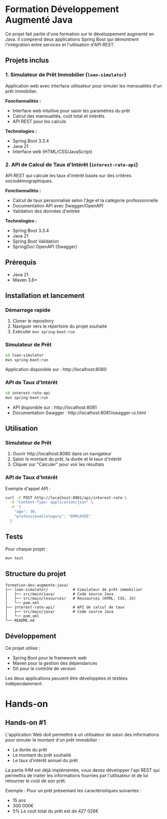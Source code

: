 # Formation Développement Augmenté Java

Ce projet fait partie d'une formation sur le développement augmenté en Java. Il comprend deux applications Spring Boot qui démontrent l'intégration entre services et l'utilisation d'API REST.

## Projets inclus

### 1. Simulateur de Prêt Immobilier (`loan-simulator`)
Application web avec interface utilisateur pour simuler les mensualités d'un prêt immobilier.

**Fonctionnalités :**
- Interface web intuitive pour saisir les paramètres du prêt
- Calcul des mensualités, coût total et intérêts
- API REST pour les calculs

**Technologies :**
- Spring Boot 3.3.4
- Java 21
- Interface web (HTML/CSS/JavaScript)

### 2. API de Calcul de Taux d'Intérêt (`interest-rate-api`)
API REST qui calcule les taux d'intérêt basés sur des critères sociodémographiques.

**Fonctionnalités :**
- Calcul de taux personnalisé selon l'âge et la catégorie professionnelle
- Documentation API avec Swagger/OpenAPI
- Validation des données d'entrée

**Technologies :**
- Spring Boot 3.3.4
- Java 21
- Spring Boot Validation
- SpringDoc OpenAPI (Swagger)

## Prérequis

- Java 21
- Maven 3.6+

## Installation et lancement

### Démarrage rapide
1. Cloner le repository
2. Naviguer vers le répertoire du projet souhaité
3. Exécuter `mvn spring-boot:run`

### Simulateur de Prêt
```bash
cd loan-simulator
mvn spring-boot:run
```
Application disponible sur : http://localhost:8080

### API de Taux d'Intérêt
```bash
cd interest-rate-api
mvn spring-boot:run
```
- API disponible sur : http://localhost:8081
- Documentation Swagger : http://localhost:8081/swagger-ui.html

## Utilisation

### Simulateur de Prêt
1. Ouvrir http://localhost:8080 dans un navigateur
2. Saisir le montant du prêt, la durée et le taux d'intérêt
3. Cliquer sur "Calculer" pour voir les résultats

### API de Taux d'Intérêt
Exemple d'appel API :
```bash
curl -X POST http://localhost:8081/api/interest-rate \
  -H "Content-Type: application/json" \
  -d '{
    "age": 30,
    "professionalCategory": "EMPLOYEE"
  }'
```

## Tests

Pour chaque projet :
```bash
mvn test
```

## Structure du projet

```
formation-dev-augmente-java/
├── loan-simulator/           # Simulateur de prêt immobilier
│   ├── src/main/java/        # Code source Java
│   ├── src/main/resources/   # Ressources (HTML, CSS, JS)
│   └── pom.xml
├── interest-rate-api/        # API de calcul de taux
│   ├── src/main/java/        # Code source Java
│   └── pom.xml
└── README.md
```

## Développement

Ce projet utilise :
- Spring Boot pour le framework web
- Maven pour la gestion des dépendances
- Git pour le contrôle de version

Les deux applications peuvent être développées et testées indépendamment.

# Hands-on

## Hands-on #1

L'application Web doit permettre à un utilisateur de saisir des informations pour simuler le montant d'un prêt immobilier :
- La durée du prêt
- Le montant du prêt souhaité
- Le taux d'intérêt annuel du prêt

La partie IHM est déjà implémentée, vous devez développer l'api REST qui permettra de traiter les informations fournies par l'utilisateur et de lui retourner le coût de son prêt.

Exemple :
Pour un prêt présentant les caractéristiques suivantes :
- 15 ans
- 300 000€
- 5%
Le coût total du prêt est de 427 028€
